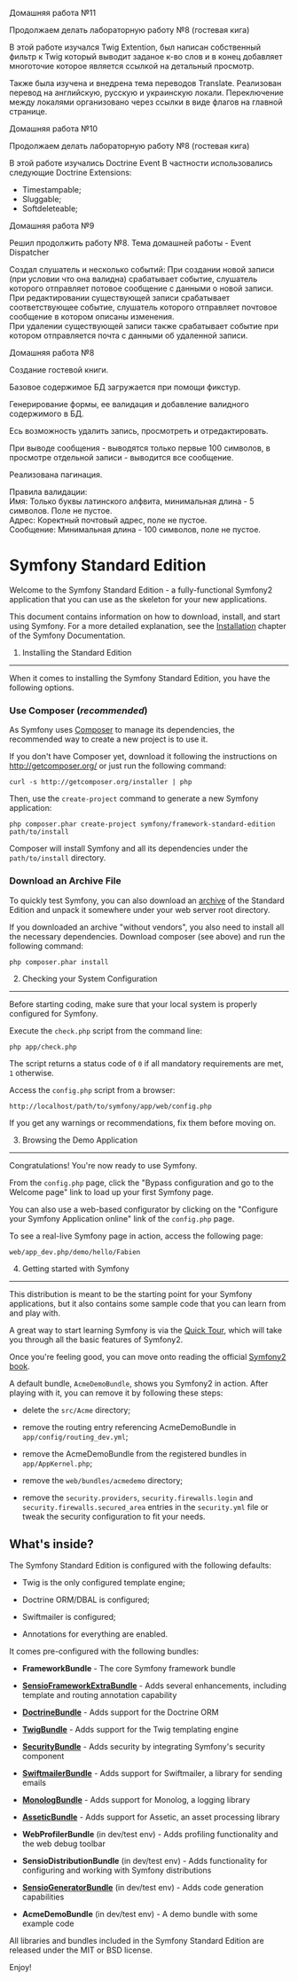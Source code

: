 Домашняя работа №11

Продолжаем делать лабораторную работу №8 (гостевая кига)

В этой работе изучался Twig Extention, был написан собственный фильтр к Twig который выводит заданое к-во слов и в конец добавляет многоточие которое является ссылкой на детальный просмотр.

Также была изучена и внедрена тема переводов Translate. Реализован перевод на английскую, русскую и украинскую локали. Переключение между локалями организовано через ссылки в виде флагов на главной странице.



Домашняя работа №10

Продолжаем делать лабораторную работу №8 (гостевая кига)

В этой работе изучались Doctrine Event
В частности использовались следующие Doctrine Extensions:
- Timestampable;
- Sluggable;
- Softdeleteable;





Домашняя работа №9

Решил продолжить работу №8. Тема домашней работы - Event Dispatcher

Создал слушатель и несколько событий: 
При создании новой записи (при условии что она валидна) срабатывает событие, слушатель которого отправляет потовое сообщение с данными о новой записи.   
При редактировании существующей записи срабатывает соответствующее событие, слушатель которого отправляет почтовое сообщение в котором описаны изменения.   
При удалении существующей записи также срабатывает событие при котором отправляется почта с данными об удаленной записи.   


Домашняя работа №8

Создание гостевой книги.

Базовое содержимое БД загружается при помощи фикстур.

Генерирование формы, ее валидация и добавление валидного содержимого в БД.

Есь возможность удалить запись, просмотреть и отредактировать.

При выводе сообщения - выводятся только первые 100 символов, в просмотре отдельной записи - выводится все сообщение.

Реализована пагинация.

Правила валидации:  
Имя: Только буквы латинского алфвита, минимальная длина - 5 символов. Поле не пустое.   
Адрес: Коректный почтовый адрес, поле не пустое.    
Сообщение: Минимальная длина - 100 символов, поле не пустое.    



Symfony Standard Edition
========================

Welcome to the Symfony Standard Edition - a fully-functional Symfony2
application that you can use as the skeleton for your new applications.

This document contains information on how to download, install, and start
using Symfony. For a more detailed explanation, see the [Installation][1]
chapter of the Symfony Documentation.

1) Installing the Standard Edition
----------------------------------

When it comes to installing the Symfony Standard Edition, you have the
following options.

### Use Composer (*recommended*)

As Symfony uses [Composer][2] to manage its dependencies, the recommended way
to create a new project is to use it.

If you don't have Composer yet, download it following the instructions on
http://getcomposer.org/ or just run the following command:

    curl -s http://getcomposer.org/installer | php

Then, use the `create-project` command to generate a new Symfony application:

    php composer.phar create-project symfony/framework-standard-edition path/to/install

Composer will install Symfony and all its dependencies under the
`path/to/install` directory.

### Download an Archive File

To quickly test Symfony, you can also download an [archive][3] of the Standard
Edition and unpack it somewhere under your web server root directory.

If you downloaded an archive "without vendors", you also need to install all
the necessary dependencies. Download composer (see above) and run the
following command:

    php composer.phar install

2) Checking your System Configuration
-------------------------------------

Before starting coding, make sure that your local system is properly
configured for Symfony.

Execute the `check.php` script from the command line:

    php app/check.php

The script returns a status code of `0` if all mandatory requirements are met,
`1` otherwise.

Access the `config.php` script from a browser:

    http://localhost/path/to/symfony/app/web/config.php

If you get any warnings or recommendations, fix them before moving on.

3) Browsing the Demo Application
--------------------------------

Congratulations! You're now ready to use Symfony.

From the `config.php` page, click the "Bypass configuration and go to the
Welcome page" link to load up your first Symfony page.

You can also use a web-based configurator by clicking on the "Configure your
Symfony Application online" link of the `config.php` page.

To see a real-live Symfony page in action, access the following page:

    web/app_dev.php/demo/hello/Fabien

4) Getting started with Symfony
-------------------------------

This distribution is meant to be the starting point for your Symfony
applications, but it also contains some sample code that you can learn from
and play with.

A great way to start learning Symfony is via the [Quick Tour][4], which will
take you through all the basic features of Symfony2.

Once you're feeling good, you can move onto reading the official
[Symfony2 book][5].

A default bundle, `AcmeDemoBundle`, shows you Symfony2 in action. After
playing with it, you can remove it by following these steps:

  * delete the `src/Acme` directory;

  * remove the routing entry referencing AcmeDemoBundle in `app/config/routing_dev.yml`;

  * remove the AcmeDemoBundle from the registered bundles in `app/AppKernel.php`;

  * remove the `web/bundles/acmedemo` directory;

  * remove the `security.providers`, `security.firewalls.login` and
    `security.firewalls.secured_area` entries in the `security.yml` file or
    tweak the security configuration to fit your needs.

What's inside?
---------------

The Symfony Standard Edition is configured with the following defaults:

  * Twig is the only configured template engine;

  * Doctrine ORM/DBAL is configured;

  * Swiftmailer is configured;

  * Annotations for everything are enabled.

It comes pre-configured with the following bundles:

  * **FrameworkBundle** - The core Symfony framework bundle

  * [**SensioFrameworkExtraBundle**][6] - Adds several enhancements, including
    template and routing annotation capability

  * [**DoctrineBundle**][7] - Adds support for the Doctrine ORM

  * [**TwigBundle**][8] - Adds support for the Twig templating engine

  * [**SecurityBundle**][9] - Adds security by integrating Symfony's security
    component

  * [**SwiftmailerBundle**][10] - Adds support for Swiftmailer, a library for
    sending emails

  * [**MonologBundle**][11] - Adds support for Monolog, a logging library

  * [**AsseticBundle**][12] - Adds support for Assetic, an asset processing
    library

  * **WebProfilerBundle** (in dev/test env) - Adds profiling functionality and
    the web debug toolbar

  * **SensioDistributionBundle** (in dev/test env) - Adds functionality for
    configuring and working with Symfony distributions

  * [**SensioGeneratorBundle**][13] (in dev/test env) - Adds code generation
    capabilities

  * **AcmeDemoBundle** (in dev/test env) - A demo bundle with some example
    code

All libraries and bundles included in the Symfony Standard Edition are
released under the MIT or BSD license.

Enjoy!

[1]:  http://symfony.com/doc/2.3/book/installation.html
[2]:  http://getcomposer.org/
[3]:  http://symfony.com/download
[4]:  http://symfony.com/doc/2.3/quick_tour/the_big_picture.html
[5]:  http://symfony.com/doc/2.3/index.html
[6]:  http://symfony.com/doc/2.3/bundles/SensioFrameworkExtraBundle/index.html
[7]:  http://symfony.com/doc/2.3/book/doctrine.html
[8]:  http://symfony.com/doc/2.3/book/templating.html
[9]:  http://symfony.com/doc/2.3/book/security.html
[10]: http://symfony.com/doc/2.3/cookbook/email.html
[11]: http://symfony.com/doc/2.3/cookbook/logging/monolog.html
[12]: http://symfony.com/doc/2.3/cookbook/assetic/asset_management.html
[13]: http://symfony.com/doc/2.3/bundles/SensioGeneratorBundle/index.html
